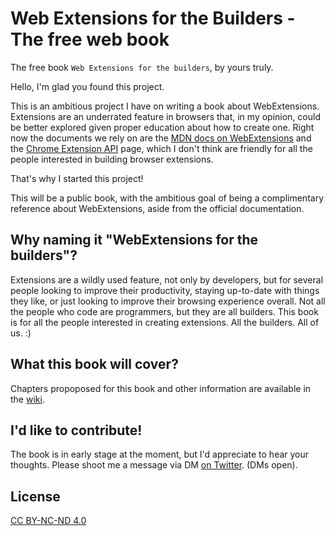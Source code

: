 # Web Extensions for the Builders - The free web book

The free book `Web Extensions for the builders`, by yours truly.

Hello, I'm glad you found this project.

This is an ambitious project I have on writing a book about WebExtensions. Extensions are an underrated feature in browsers
that, in my opinion, could be better explored given proper education about how to create one. Right now the documents we rely
on are the [MDN docs on WebExtensions](https://developer.mozilla.org/en-US/docs/Mozilla/Add-ons/WebExtensions) and the [Chrome Extension API](https://developer.chrome.com/extensions/api_index) page, which I don't think are friendly for all the
people interested in building browser extensions.

That's why I started this project!

This will be a public book, with the ambitious goal of being a complimentary reference about WebExtensions, aside from the
official documentation.

## Why naming it "WebExtensions for the builders"?

Extensions are a wildly used feature, not only by developers, but for several people looking to improve their productivity,
staying up-to-date with things they like, or just looking to improve their browsing experience overall. Not all the people
who code are programmers, but they are all builders. This book is for all the people interested in creating extensions.
All the builders. All of us. :)

## What this book will cover?

Chapters propoposed for this book and other information are available in the [wiki](https://github.com/cezaraugusto/web-extensions-for-the-builders/wiki).

## I'd like to contribute!

The book is in early stage at the moment, but I'd appreciate to hear your thoughts. Please shoot me a message via DM [on Twitter](https://twitter.com/cezaraugusto). (DMs open).

## License

[CC BY-NC-ND 4.0](https://creativecommons.org/licenses/by-nc-nd/4.0/)
